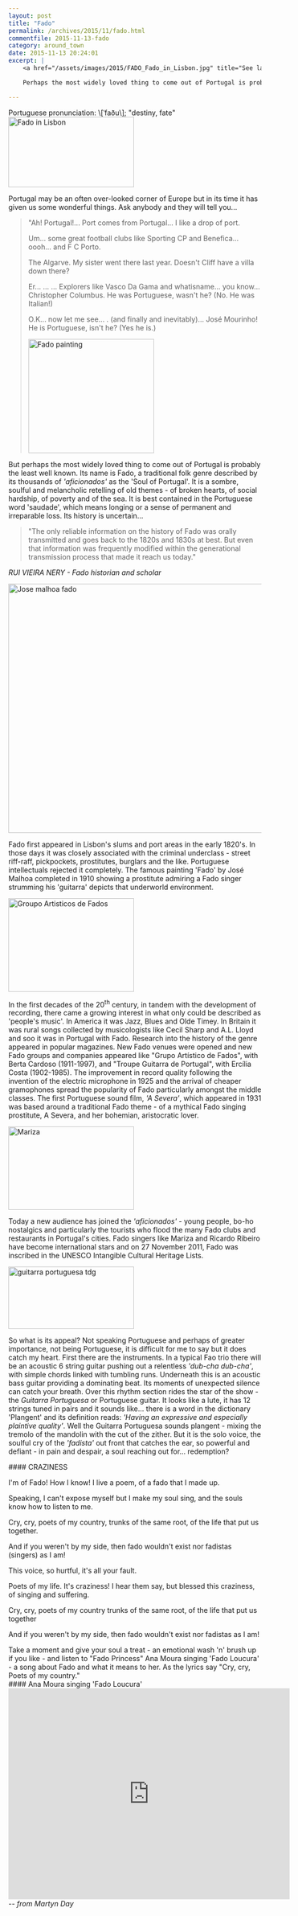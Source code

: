 ```yaml
---
layout: post
title: "Fado"
permalink: /archives/2015/11/fado.html
commentfile: 2015-11-13-fado
category: around_town
date: 2015-11-13 20:24:01
excerpt: |
    <a href="/assets/images/2015/FADO_Fado_in_Lisbon.jpg" title="See larger version of - Fado in Lisbon"><img src="/assets/images/2015/FADO_Fado_in_Lisbon_thumb.jpg" width="150" height="84" alt="Fado in Lisbon" class="photo right" /></a>

    Perhaps the most widely loved thing to come out of Portugal is probably the least well known. Its name is Fado, a traditional folk genre described by its thousands of <em>'aficionados'</em> as the 'Soul of Portugal'. It is a sombre, soulful and melancholic retelling of old themes - of broken hearts, of social hardship, of poverty and of the sea. It is best contained in the Portuguese word 'saudade', which means longing or a sense of permanent and irreparable loss. Its history is uncertain...

---
```


<div markdown="1" class="box">
Portuguese pronunciation: \[ˈfaðu\]; "destiny, fate"

</div>
<a href="/assets/images/2015/FADO_Fado_in_Lisbon.jpg" title="See larger version of - Fado in Lisbon"><img src="/assets/images/2015/FADO_Fado_in_Lisbon_thumb.jpg" width="250" height="140" alt="Fado in Lisbon" class="photo right" /></a>

Portugal may be an often over-looked corner of Europe but in its time it has given us some wonderful things. Ask anybody and they will tell you...

> "Ah! Portugal!... Port comes from Portugal...
>  I like a drop of port.
> 
>  Um... some great football clubs like Sporting CP and Benefica... oooh... and F C Porto.
> 
>  The Algarve. My sister went there last year. Doesn't Cliff have a villa down there?
> 
>  Er... ... ... Explorers like Vasco Da Gama and whatisname... you know... Christopher Columbus. He was Portuguese, wasn't he? (No. He was Italian!)
> 
>  O.K... now let me see... . (and finally and inevitably)... José Mourinho! He is Portuguese, isn't he? (Yes he is.)
> 
>  <a href="/assets/images/2015/FADO_Fado_painting.jpg" title="See larger version of - Fado painting"><img src="/assets/images/2015/FADO_Fado_painting_thumb.jpg" width="250" height="227" alt="Fado painting" class="photo right" /></a>
> 
 But perhaps the most widely loved thing to come out of Portugal is probably the least well known. Its name is Fado, a traditional folk genre described by its thousands of <em>'aficionados'</em> as the 'Soul of Portugal'. It is a sombre, soulful and melancholic retelling of old themes - of broken hearts, of social hardship, of poverty and of the sea. It is best contained in the Portuguese word 'saudade', which means longing or a sense of permanent and irreparable loss. Its history is uncertain...

> "The only reliable information on the history of Fado was orally transmitted and goes back to the 1820s and 1830s at best. But even that information was frequently modified within the generational transmission process that made it reach us today."

<cite>RUI VIEIRA NERY - Fado historian and scholar</cite>

<a href="/assets/images/2015/FADO_Jose_malhoa_fado.jpg" title="See larger version of - Jose malhoa fado"><img src="/assets/images/2015/FADO_Jose_malhoa_fado_thumb.jpg" width="600" height="496" alt="Jose malhoa fado" class="photo right" /></a>

Fado first appeared in Lisbon's slums and port areas in the early 1820's. In those days it was closely associated with the criminal underclass - street riff-raff, pickpockets, prostitutes, burglars and the like. Portuguese intellectuals rejected it completely. The famous painting 'Fado' by José Malhoa completed in 1910 showing a prostitute admiring a Fado singer strumming his 'guitarra' depicts that underworld environment.

<a href="/assets/images/2015/FADO_Groupo_Artisticos_de_Fados.jpg" title="See larger version of - Groupo Artisticos de Fados"><img src="/assets/images/2015/FADO_Groupo_Artisticos_de_Fados_thumb.jpg" width="250" height="186" alt="Groupo Artisticos de Fados" class="photo right" /></a>

In the first decades of the 20<sup>th</sup> century, in tandem with the development of recording, there came a growing interest in what only could be described as 'people's music'. In America it was Jazz, Blues and Olde Timey. In Britain it was rural songs collected by musicologists like Cecil Sharp and A.L. Lloyd and soo it was in Portugal with Fado. Research into the history of the genre appeared in popular magazines. New Fado venues were opened and new Fado groups and companies appeared like "Grupo Artístico de Fados", with Berta Cardoso (1911-1997), and "Troupe Guitarra de Portugal", with Ercília Costa (1902-1985). The improvement in record quality following the invention of the electric microphone in 1925 and the arrival of cheaper gramophones spread the popularity of Fado particularly amongst the middle classes. The first Portuguese sound film, <em>'A Severa'</em>, which appeared in 1931 was based around a traditional Fado theme - of a mythical Fado singing prostitute, A Severa, and her bohemian, aristocratic lover.

<a href="/assets/images/2015/FADO_Mariza.jpg" title="See larger version of - Mariza"><img src="/assets/images/2015/FADO_Mariza_thumb.jpg" width="250" height="166" alt="Mariza" class="photo right" /></a>

Today a new audience has joined the <em>'aficionados'</em> - young people, bo-ho nostalgics and particularly the tourists who flood the many Fado clubs and restaurants in Portugal's cities. Fado singers like Mariza and Ricardo Ribeiro have become international stars and on 27 November 2011, Fado was inscribed in the UNESCO Intangible Cultural Heritage Lists.

<a href="/assets/images/2015/FADO_guitarra_portuguesa_tdg.jpg" title="See larger version of - guitarra portuguesa tdg"><img src="/assets/images/2015/FADO_guitarra_portuguesa_tdg_thumb.jpg" width="250" height="124" alt="guitarra portuguesa tdg" class="photo right" /></a>

So what is its appeal? Not speaking Portuguese and perhaps of greater importance, not being Portuguese, it is difficult for me to say but it does catch my heart. First there are the instruments. In a typical Fao trio there will be an acoustic 6 string guitar pushing out a relentless <em>'dub-cha dub-cha'</em>, with simple chords linked with tumbling runs. Underneath this is an acoustic bass guitar providing a dominating beat. Its moments of unexpected silence can catch your breath. Over this rhythm section rides the star of the show - the <em>Guitarra Portuguesa</em> or Portuguese guitar. It looks like a lute, it has 12 strings tuned in pairs and it sounds like... there is a word in the dictionary 'Plangent' and its definition reads: <em>'Having an expressive and especially plaintive quality'</em>. Well the Guitarra Portuguesa sounds plangent - mixing the tremolo of the mandolin with the cut of the zither. But it is the solo voice, the soulful cry of the <em>'fadista'</em> out front that catches the ear, so powerful and defiant - in pain and despair, a soul reaching out for... redemption?

<div markdown="1" class="letter">
#### CRAZINESS

I'm of Fado! How I know! I live a poem, of a fado that I made up.

Speaking, I can't expose myself but I make my soul sing, and the souls know how to listen to me.

Cry, cry, poets of my country, trunks of the same root, of the life that put us together.

And if you weren't by my side, then fado wouldn't exist nor fadistas (singers) as I am!

This voice, so hurtful, it's all your fault.

Poets of my life. It's craziness! I hear them say, but blessed this craziness, of singing and suffering.

Cry, cry, poets of my country trunks of the same root, of the life that put us together

And if you weren't by my side, then fado wouldn't exist nor fadistas as I am!

</div>
Take a moment and give your soul a treat - an emotional wash 'n' brush up if you like - and listen to "Fado Princess" Ana Moura singing 'Fado Loucura' - a song about Fado and what it means to her. As the lyrics say "Cry, cry, Poets of my country."

<div markdown="1" class="box">
#### Ana Moura singing 'Fado Loucura'

<iframe width="560" height="420" src="https://www.youtube-nocookie.com/embed/lh9YHtZzHfk?rel=0" frameborder="0" allowfullscreen>
</iframe>
</div>
<cite>-- from Martyn Day</cite>

